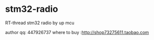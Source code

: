 stm32-radio
===========
RT-thread stm32 radio by up mcu

author qq: 447926737
where to buy :http://shop73275611.taobao.com
